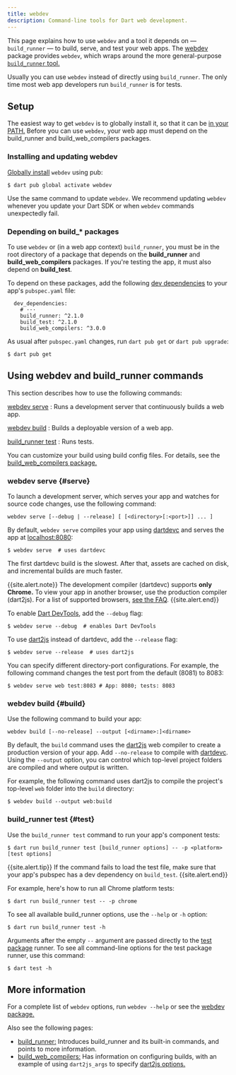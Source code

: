 ```yaml
---
title: webdev
description: Command-line tools for Dart web development.
---
```

<!--?code-excerpt path-base="examples/ng/doc"?-->

This page explains how to use `webdev` and
a tool it depends on — `build_runner` —
to build, serve, and test your web apps.
The [webdev][] package provides `webdev`,
which wraps around the more general-purpose
[`build_runner` tool.][build_runner]

Usually you can use `webdev` instead of directly using `build_runner`.
The only time most web app developers run `build_runner` is for tests.

## Setup

The easiest way to get `webdev` is to globally install it,
so that it can be [in your PATH.][PATH]
Before you can use `webdev`,
your web app must depend on the
build_runner and build_web_compilers packages.


### Installing and updating webdev

[Globally install][] `webdev` using pub:

```terminal
$ dart pub global activate webdev
```

Use the same command to update `webdev`.
We recommend updating `webdev` whenever you update your Dart SDK
or when `webdev` commands unexpectedly fail.

[Globally install]: /tools/pub/cmd/pub-global


### Depending on build_* packages

To use `webdev` or (in a web app context) `build_runner`,
you must be in the root directory of a package that depends on 
the **build_runner** and **build_web_compilers** packages.
If you're testing the app,
it must also depend on **build_test**.

To depend on these packages,
add the following [dev dependencies][]
to your app's `pubspec.yaml` file:

<!--?code-excerpt "quickstart/pubspec.yaml (build dependencies)"?-->
```
  dev_dependencies:
    # ···
    build_runner: ^2.1.0
    build_test: ^2.1.0
    build_web_compilers: ^3.0.0
```

As usual after `pubspec.yaml` changes, run `dart pub get` or `dart pub upgrade`:

```terminal
$ dart pub get
```

## Using webdev and build_runner commands

This section describes how to use the following commands:

[webdev serve](#serve)
: Runs a development server that continuously builds a web app.

[webdev build](#build)
: Builds a deployable version of a web app.

[build_runner test](#test)
: Runs tests.

You can customize your build using build config files. For details, see
the [build_web_compilers package.][build_web_compilers]


### webdev serve {#serve}

To launch a development server, which serves your app and watches for source
code changes, use the following command:

```
webdev serve [--debug | --release] [ [<directory>[:<port>]] ... ]
```

By default, `webdev serve` compiles your app using [dartdevc][] and 
serves the app at [localhost:8080](localhost:8080):

```terminal
$ webdev serve  # uses dartdevc
```

The first dartdevc build is the slowest. After that, assets are cached on disk,
and incremental builds are much faster.

{{site.alert.note}}
  The development compiler (dartdevc) supports **only Chrome.**
  To view your app in another browser,
  use the production compiler (dart2js).
  For a list of supported browsers, [see the FAQ][supported browsers].
{{site.alert.end}}

To enable [Dart DevTools][], add the `--debug` flag:

```terminal
$ webdev serve --debug  # enables Dart DevTools
```

To use [dart2js][] instead of dartdevc, add the `--release` flag:

```terminal
$ webdev serve --release  # uses dart2js
```

You can specify different directory-port configurations. For example, the
following command changes the test port from the default (8081) to 8083:

```terminal
$ webdev serve web test:8083 # App: 8080; tests: 8083
```


### webdev build {#build}

Use the following command to build your app:

```
webdev build [--no-release] --output [<dirname>:]<dirname>
```

By default, the `build` command uses the [dart2js][] web compiler to create a
production version of your app. Add `--no-release` to compile with [dartdevc][].
Using the `--output` option, you can control which top-level project folders are
compiled and where output is written.

For example, the following command uses dart2js to compile the project's
top-level `web` folder into the `build` directory:

```terminal
$ webdev build --output web:build
```


### build_runner test {#test}

Use the `build_runner test` command to run your app's component tests:

```
$ dart run build_runner test [build_runner options] -- -p <platform> [test options]
```

{{site.alert.tip}}
  If the command fails to load the test file,
  make sure that your app's pubspec has a dev dependency on `build_test`.
{{site.alert.end}}

For example, here's how to run all Chrome platform tests:

```terminal
$ dart run build_runner test -- -p chrome
```

To see all available build_runner options, use the `--help` or `-h` option:

```terminal
$ dart run build_runner test -h
```

Arguments after the empty `--` argument
are passed directly to the [test package][] runner.
To see all command-line options for the test package runner,
use this command:

```terminal
$ dart test -h
```


## More information

For a complete list of `webdev` options, run `webdev --help` or see the
[webdev package.][webdev]

Also see the following pages:

* [build_runner:][build_runner]
  Introduces build_runner and its built-in commands,
  and points to more information.
* [build_web_compilers:][build_web_compilers]
  Has information on configuring builds,
  with an example of using `dart2js_args` to specify
  [dart2js options.][]

[build_runner]: /tools/build_runner
[build_runner test]: #test
[build_web_compilers]: {{site.pub-pkg}}/build_web_compilers
[Dart DevTools]: /tools/dart-devtools
[dart2js]: /tools/dart2js
[dart2js options.]: /tools/dart2js#options
[dartdevc]: /tools/dartdevc
[dev dependencies]: /tools/pub/dependencies#dev-dependencies
[PATH]: /tools/pub/cmd/pub-global#running-a-script-from-your-path
[supported browsers]: /faq#q-what-browsers-do-you-support-as-javascript-compilation-targets
[test package]: {{site.pub-pkg}}/test
[webdev]: {{site.pub-pkg}}/webdev
